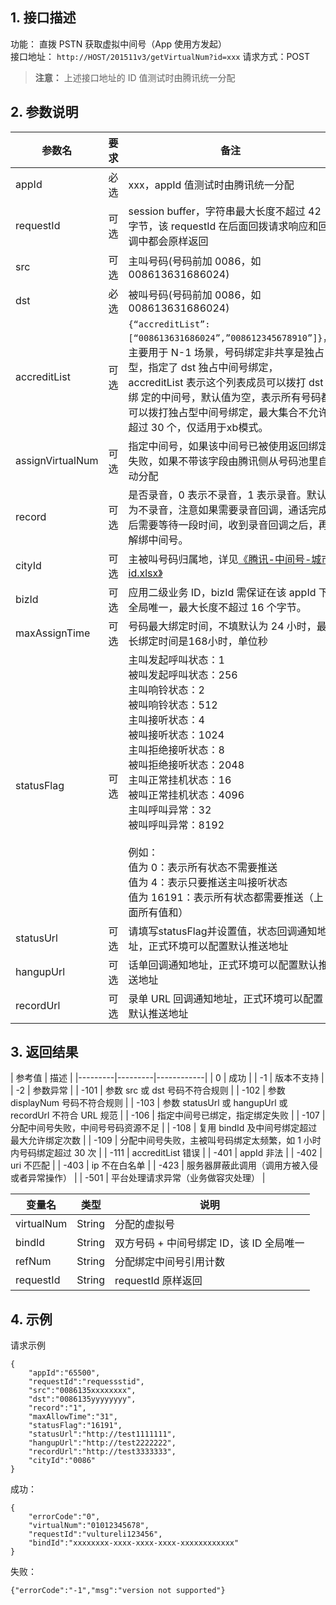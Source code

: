 ## 1. 接口描述

功能： 直拨 PSTN 获取虚拟中间号（App 使用方发起）    
接口地址： `http://HOST/201511v3/getVirtualNum?id=xxx` 
请求方式：POST  

>**注意：**
>上述接口地址的 ID 值测试时由腾讯统一分配

## 2. 参数说明
| 参数名 | 要求 | 备注 | 
|---------|---------|------------|
| appId | 必选 | xxx，appId 值测试时由腾讯统一分配 | 
| requestId | 可选 | session buffer，字符串最大长度不超过 42 字节，该 requestId 在后面回拨请求响应和回调中都会原样返回 | 
| src | 可选 | 主叫号码(号码前加 0086，如 008613631686024) | 
| dst | 必选 | 被叫号码(号码前加 0086，如 008613631686024) | 
| accreditList | 可选 | `{“accreditList”:[“008613631686024”,”008612345678910”]}`，主要用于 N-1 场景，号码绑定非共享是独占型，指定了 dst 独占中间号绑定，accreditList 表示这个列表成员可以拨打 dst 绑 定的中间号，默认值为空，表示所有号码都可以拨打独占型中间号绑定，最大集合不允许超过 30 个，仅适用于xb模式。 | 
| assignVirtualNum | 可选 | 指定中间号，如果该中间号已被使用返回绑定失败，如果不带该字段由腾讯侧从号码池里自动分配 | 
| record | 可选 | 是否录音，0 表示不录音，1 表示录音。默认为不录音，注意如果需要录音回调，通话完成后需要等待一段时间，收到录音回调之后，再解绑中间号。 | 
| cityId | 可选 | 主被叫号码归属地，详见[《腾讯-中间号-城市id.xlsx》](https://mc.qcloudimg.com/static/archive/445a5ee035950ed3a5e71068cf972e70/archive.xlsx) | 
| bizId | 可选 | 应用二级业务 ID，bizId 需保证在该 appId 下全局唯一，最大长度不超过 16 个字节。 | 
| maxAssignTime | 可选 | 号码最大绑定时间，不填默认为 24 小时，最长绑定时间是168小时，单位秒 | 
| statusFlag | 可选 | 主叫发起呼叫状态：1 <br/> 被叫发起呼叫状态：256 <br/> 主叫响铃状态：2<br/>  被叫响铃状态：512<br/> 主叫接听状态：4 <br/> 被叫接听状态：1024 <br/>主叫拒绝接听状态：8<br/>  被叫拒绝接听状态：2048 <br/>主叫正常挂机状态：16<br/> 被叫正常挂机状态：4096<br/> 主叫呼叫异常：32<br/>  被叫呼叫异常：8192<br/><br/> 例如：<br/>值为 0：表示所有状态不需要推送 <br/>值为 4：表示只要推送主叫接听状态 <br/>值为 16191：表示所有状态都需要推送（上面所有值和） | 
| statusUrl | 可选 | 请填写statusFlag并设置值，状态回调通知地址，正式环境可以配置默认推送地址 | 
| hangupUrl | 可选 | 话单回调通知地址，正式环境可以配置默认推送地址 | 
| recordUrl | 可选 | 录单 URL 回调通知地址，正式环境可以配置默认推送地址 | 


## 3. 返回结果
| 参考值 | 描述 | 
|---------|---------|------------|
| 0 | 成功 | 
| -1 | 版本不支持 | 
| -2 | 参数异常 | 
| -101 | 参数 src 或 dst 号码不符合规则 | 
| -102 | 参数 displayNum 号码不符合规则 | 
| -103 | 参数 statusUrl 或 hangupUrl 或 recordUrl 不符合 URL 规范 | 
| -106 | 指定中间号已绑定，指定绑定失败 | 
| -107 | 分配中间号失败，中间号号码资源不足 | 
| -108 | 复用 bindId 及中间号绑定超过最大允许绑定次数 | 
| -109 | 分配中间号失败，主被叫号码绑定太频繁，如 1 小时内号码绑定超过 30 次 | 
| -111 | accreditList 错误 | 
| -401 | appId 非法 | 
| -402 | uri 不匹配 | 
| -403 | ip 不在白名单 | 
| -423 | 服务器屏蔽此调用（调用方被入侵或者异常操作） | 
| -501 | 平台处理请求异常（业务做容灾处理） | 

| 变量名 | 类型 | 说明 | 
|---------|---------|------------|
| virtualNum | String | 分配的虚拟号 | 
| bindId | String | 双方号码 + 中间号绑定 ID，该 ID 全局唯一 | 
| refNum | String | 分配绑定中间号引用计数 | 
| requestId | String | requestId 原样返回 | 

## 4. 示例
请求示例
```
{
    "appId":"65500", 
    "requestId":"requessstid",
    "src":"0086135xxxxxxxx",
    "dst":"0086135yyyyyyyy",
    "record":"1",
    "maxAllowTime":"31",
    "statusFlag":"16191",
    "statusUrl":"http://test1111111",
    "hangupUrl":"http://test2222222",
    "recordUrl":"http://test3333333",
    "cityId":"0086"
}
```

成功： 
```
{
	"errorCode":"0",
	"virtualNum":"01012345678",
	"requestId":"vultureli123456",
	"bindId":"xxxxxxxx-xxxx-xxxx-xxxx-xxxxxxxxxxxx"
}
```


失败： 
```
{"errorCode":"-1","msg":"version not supported"}
```
